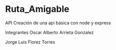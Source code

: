 # Ruta_Amigable
API
Creación de una api básica con node y express

Integrantes
Oscar Alberto Arrieta Gonzalez

Jorge Luis Florez Torres
